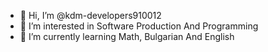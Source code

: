 - 👋 Hi, I’m @kdm-developers910012
- 👀 I’m interested in Software Production And Programming
- 🌱 I’m currently learning Math, Bulgarian And English



<!---
kdm-developers910012/kdm-developers910012 is a ✨ special ✨ repository because its `README.md` (this file) appears on your GitHub profile.
You can click the Preview link to take a look at your changes.
--->
